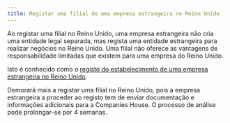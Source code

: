 ```yaml
---
title: Registar uma filial de uma empresa estrangeira no Reino Unido
---
```

Ao registar uma filial no Reino Unido, uma empresa estrangeira não cria uma entidade legal separada, mas regista uma entidade estrangeira para realizar negócios no Reino Unido. Uma filial não oferece as vantagens de responsabilidade limitadas que existem para uma empresa do Reino Unido. 

Isto é conhecido como o [registo do estabelecimento de uma empresa estrangeira no Reino Unido](https://www.gov.uk/government/publications/register-a-uk-establishment-of-an-overseas-company-os-in01).

Demorará mais a registar uma filial no Reino Unido, pois a empresa estrangeira a proceder ao registo tem de enviar documentação e informações adicionais para a Companies House. O processo de análise pode prolongar-se por 4 semanas.
